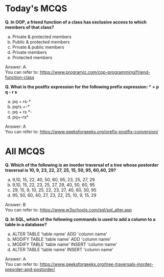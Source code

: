 # Today's MCQS

**Q. In OOP, a friend function of a class has exclusive access to which members of that class?**

<ol type="a">
  <li>Private & protected members</li>
  <li>Public & protected members</li>
  <li>Private & public members</li>
  <li>Private members</li>
  <li>Protected members</li>
</ol>

Answer: A <br/>You can refer to: https://www.programiz.com/cpp-programming/friend-function-class

**Q. What is the postfix expression for the following prefix expression: * + p q - r s**

<ol type="a">
  <li>pq + rs-*</li>
  <li>pqrs +-*</li>
  <li>pq + rs *-</li>
  <li>pq+-rs*</li>
</ol>

Answer: A <br/>You can refer to: https://www.geeksforgeeks.org/prefix-postfix-conversion/

# All MCQS

**Q. Which of the following is an inorder traversal of a tree whose postorder traversal is 10, 9, 23, 22, 27, 25, 15, 50, 95, 60,40, 29?**

<ol type="a">
  <li>9,10, 15, 22, 40, 50, 60, 95, 23, 25, 27, 29</li>
  <li>9,10, 15, 22, 23, 25, 27, 29, 40, 50, 60, 95</li>
  <li>29, 15, 9, 10, 25, 22, 23, 27, 40, 60, 50, 95</li>
  <li>95, 50, 60, 40, 27, 23, 22, 25, 10, 9, 15, 29</li>
</ol>

Answer: B <br/>You can refer to: https://www.w3schools.com/sql/sql_alter.asp

**Q. In SQL, which of the following commands is used to add a column to a table in a database?**

<ol type="a">
  <li>ALTER TABLE 'table name' ADD 'column name'</li>
  <li>MODIFY TABLE 'table name' ADD 'column name'</li>
  <li>MODIFY TABLE 'table name' INSERT 'column name'</li>
  <li>ALTER TABLE 'table name' INSERT 'column name'</li>
</ol>

Answer: A <br/>You can refer to: https://www.geeksforgeeks.org/tree-traversals-inorder-preorder-and-postorder/
